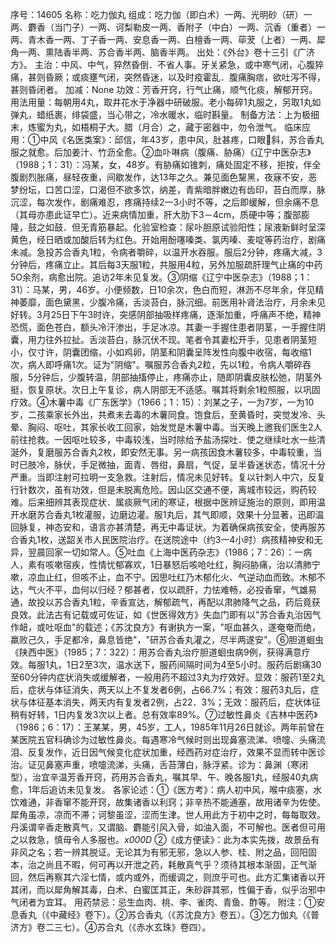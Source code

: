 序号：14605
名称：吃力伽丸
组成：吃力伽（即白术）一两、光明砂（研）一两、麝香（当门子）一两、诃梨勒皮一两、香附子（中白）一两、沉香（重者）一两、青木香一两、丁子香一两、安息香一两、白檀香一两、荜茇（上者）一两、犀角一两、熏陆香半两、苏合香半两、脑香半两。
出处：《外台》卷十三引《广济方》。
主治：中风、中气，猝然昏倒．不省人事。牙关紧急，或中寒气闭，心腹猝痛，甚则昏厥；或痰壅气闭，突然昏迷，以及时疫霍乱．腹痛胸痞，欲吐泻不得，甚则昏闭者。
加减：None
功效：芳香开窍，行气止痛，顺气化痰，解郁开窍。
用法用量：每朝用4丸，取井花水于净器中研破服。老小每碎1丸服之，另取1丸如弹丸，蜡纸裹，绯袋盛，当心带之，冷水暖水，临时斟量。
制备方法：上为极细末，炼蜜为丸，如梧桐子大。腊（月合）之，藏于密器中，勿令泄气。
临床应用：①中风《名医类案》：邱信，年43岁，患中风，肚甚疼，口眼斜，苏合香丸服之就愈。后加姜汁、竹沥全愈。②血卟啉病（腹痛、胁痛）《辽宁中医杂志》（1988；1：31）：冯某，女，48岁。有胁痛如锥刺，痛处固定不移，拒按，伴全腹剧烈胀痛，昼轻夜重，间歇发作，达13年之久。兼见面色黧黑，夜寐不安，恶梦纷坛，口苦口涩，口渴但不欲多饮，纳差，青紫暗胖嫩边有齿印，苔白而厚，脉沉涩，每次发作，剧痛难忍，疼痛持续2一3小时不等，之后即缓解，但余痛不息（其母亦患此证早亡）。近来病情加重，肝大肋下3－4cm，质硬中等；腹部膨隆，鼓之如鼓．但无青筋暴起。化验室检查：尿卟胆原试验阳性；尿液新鲜时呈深黄色，经日晒或加酸后转为红色。开始用酚噻嗪类、氯丙嗪、麦啶等药治疗，剧痛未减。急投苏合香丸1粒，令病者嚼碎，以温开水吞服。服后2分钟，疼痛大减，3分钟后，疼痛立止。其后每3天服1粒，共服用4粒，另外加服疏肝理气止痛的中药5O余剂，病愈出院。追访2年未见复发。③阴缩《辽宁中医杂志》（1988；1：31）：马某，男，46岁。小便频数，日10余次，色白而短，淋沥不尽年余，伴见精神萎靡，面色黛黑，少腹冷痛，舌淡苔白，脉沉细。前医用补肾法治疗，月余未见好转。3月25日下午3时许，突感阴部抽吸样疼痛，逐渐加重，呼痛声不绝，精神恐慌，面色苍白，额头冷汗渗出，手足冰凉。其妻一手握住患者阴茎，一手握住阴囊，用力往外拉扯。舌淡苔白，脉沉伏不现。笔者令其妻松开手，见患者阴茎短小，仅寸许，阴囊团缩，小如鸡卵，阴茎和阴囊呈阵发性向腹中收宿，每收缩1次，病人即呼痛1次。证为"阴缩"。嘱服苏合香丸2粒，先以1粒，令病人嚼碎吞服，5分钟后，少腹转温，阴部抽搐停止，疼痛亦止，随即阴囊皮肤松弛，阴茎外挺，恢复原状。次日上午复诊，病人阴部无不适感。嘱其将剩余1粒照服，以巩固疗效。④木薯中毒《广东医学》（1966；1：15）：刘某之子，一为7岁，一为10岁，二孩乘家长外出，共煮未去毒的木薯同食。饱食后，至黄昏时，突觉发冷、头晕、胸闷、呕吐，其家长收工回家，始发觉是木薯中毒。当天晚上邀我们医生2人前往抢救。一因呕吐较多，中毒较浅，当时除给予盐汤探吐．使之继续吐水一些清涎外，复磨服苏合香丸2枚，即安然无事。另一病孩因食木薯较多，中毒较重，当时已肢冷，脉伏，手足微抽，面青、唇绀，鼻扇，气促，呈半昏迷状态，情况十分严重。当即注射可拉明一支急救。注射后，情况未见好转。复以针刺人中穴，反复行针数次，虽有功效，但是未脱离危险。因山区交通不便，离城市较远，购药较难。后来细辨其表现症状．属痰厥气闭的寒证，根据中医辨证施治的原则，即用温开水磨苏合香丸1枚灌服，边磨边灌。服1丸后，其气即顺，效果十分显著，迅即温回脉复，神态安和，语言亦甚清楚，再无中毒证状。为着确保病孩安全，使再服苏合香丸1枚，送韶关市人民医院治疗。在送院途中（约3一4小时）病孩精神安和无异，翌晨回家一切如常人。⑤吐血《上海中医药杂志》（1986；7：26）：一病人，素有咳嗽宿疾，性情忧郁寡欢，1日暴怒后咳呛吐红，胸闷胁痛，治以清肺宁嗽，凉血止红，但咳不止，血不宁。因思吐红乃木郁化火、气逆动血而致。木郁不达，气火不平，血何以归经？郁甚者，仅以疏肝，力怯难畅，必投香窜，气雄易通，故投以苏合香丸1粒，辛香宣达，解郁疏气，再配以肃肺降气之品，药后竟获良效。此法古有记载或可佐证，如《世医得效方》失血门即有以"苏合香丸治因气作衄，或吐呕血"的载述；《苏沈良方》有谢执方一案，"呕血甚久，遂奄奄而绝，羸败己久，手足都冷，鼻息皆绝"，"研苏合香丸灌之，尽半两遂安"。⑥胆道蛔虫《陕西中医》（1985；7：322）：用苏合香丸治疗胆道蛔虫病9例，获得满意疗效。每服1丸，1日2至3次，温水送下，服药间隔时间为4至5小时。服药后剧痛30至60分钟内症状消失或缓解者，一般用药不超过3丸为疗效好。显效：服药1至2丸后，症状与体征消失，两天以上不复发者6例，占66.7%；有效：服药3丸后，症状与体征基本消失，两天内有复发者2例，占22．3%；无效：服药后，症状体征稍有好转，1日内复发3次以上者。总有效率89%。⑦过敏性鼻炎《吉林中医药》（1986；6：17）：王某某，男，45岁，工人，1985年11月26日就诊。两年前曾在某医院五官科确诊为过敏性鼻炎。每遇寒冷气候时则出现鼻塞流涕、喷嚏、头痛流泪、反复发作，近日因气候变化症状加重，经西药对症治疗，效果不显而转中医诊治。证见鼻塞声重，喷嚏流涕，头痛，舌苔薄白，脉浮紧。诊为：鼻渊（寒闭型），治宜辛温芳香开窍，药用苏合香丸，嘱其早、午、晚各服1丸，经服40丸病愈，1年后追访未见复发。
各家论述：①《医方考》：病人初中风，喉中痰塞，水饮难通，非香窜不能开窍，故集诸香以利窍；非辛热不能通塞，故用诸辛为佐使。犀角虽凉，凉而不滞；诃黎虽涩，涩而生津。世人用此方于初中之时，每每取效。丹溪谓辛香走散真气，又谓脑、麝能引风入骨，如油入面，不可解也。医者但可用之以救急，慎毋令人多服也。_x000D_
②《成方便读》：此为本实先拨，故景岳有非风之名；若一辨其脱证。无论其为有邪无邪，急以人参、桂、附之品，回阳固本，治之尚且不暇，何可再以开泄之药，耗散真气乎？须待其根本渐固，正气渐回，然后再察其六淫七情，或内或外，而缓调之，则庶乎可也。此方汇集诸香以开其闭，而以犀角解其毒，白术、白蜜匡其正，朱砂辟其邪，性偏于香，似乎治邪中气闭者为宜耳。
用药禁忌：忌生血肉、桃、李、雀肉、青鱼、酢等。
附注：①安息香丸（《中藏经》卷下）。②苏合香丸（《苏沈良方》卷五）。③乞力伽丸（《普济方》卷二三七）。④苏合丸（《赤水玄珠》卷四）。
